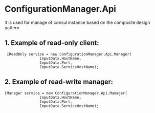 # ConfigurationManager.Api
It is used for manage of consul instance based on the composite design pattern.

## 1. Example of read-only client:
```
 IReadOnly service = new ConfigurationManager.Api.Manager(
                InputData.HostName,
                InputData.Port,
                InputData.ServiceHostName);
```

## 2. Example of read-write manager:
```
IManager service = new ConfigurationManager.Api.Manager(
                InputData.HostName,
                InputData.Port,
                InputData.ServiceHostName);
```
